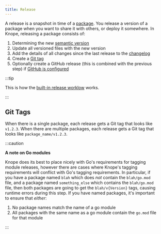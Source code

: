 ```yaml
---
title: Release
---
```


A release is a snapshot in time of a [package].
You release a version of a package when you want to share it with others, or deploy it somewhere.
In Knope, releasing a package consists of:

1. Determining the new [semantic version]
2. Update all versioned files with the new version
3. Add the details of all changes since the last release to the [changelog]
4. Create a [Git tag](#git-tags)
5. Optionally create a GitHub release (this is combined with the previous step) if [GitHub is configured](/reference/config-file/github)

:::tip

This is how the [built-in release worklow](/reference/default-workflows) works.

:::

## Git Tags

When there is a single package, each release gets a Git tag that looks like `v1.2.3`.
When there are multiple packages, each release gets a Git tag that looks like `package_name/v1.2.3`.

:::caution

**A note on Go modules**

Knope does its best to place nicely with Go's requirements for tagging module releases, however there are cases where Knope's tagging requirements will conflict with Go's tagging requirements. In particular, if you have a package named `blah` which does _not_ contain the `blah/go.mod` file, and a package named `something_else` which contains the `blah/go.mod` file, then both packages are going to get the `blah/v{Version}` tags, causing runtime errors during this step. If you have named packages, it's important to ensure that _either_:

1. No package names match the name of a go module
2. All packages with the same name as a go module contain the `go.mod` file for that module

:::

[package]: /reference/concepts/package
[semantic version]: /reference/concepts/semantic-versioning
[changelog]: /reference/concepts/changelog
